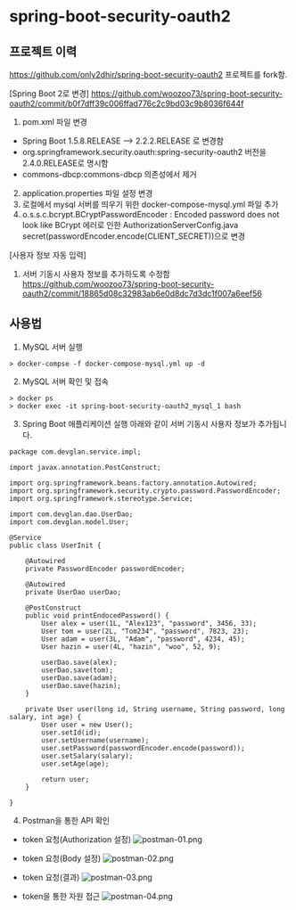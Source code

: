 # spring-boot-security-oauth2


## 프로젝트 이력

https://github.com/only2dhir/spring-boot-security-oauth2
프로젝트를 fork함.

[Spring Boot 2로 변경]
https://github.com/woozoo73/spring-boot-security-oauth2/commit/b0f7dff39c006ffad776c2c9bd03c9b8036f644f

1. pom.xml 파일 변경
* Spring Boot 1.5.8.RELEASE --> 2.2.2.RELEASE 로 변경함
* org.springframework.security.oauth:spring-security-oauth2 버전을 2.4.0.RELEASE로 명시함
* commons-dbcp:commons-dbcp 의존성에서 제거
2. application.properties 파일 설정 변경
3. 로컬에서 mysql 서버를 띄우기 위한 docker-compose-mysql.yml 파일 추가
4. o.s.s.c.bcrypt.BCryptPasswordEncoder     : Encoded password does not look like BCrypt
에러로 인한 
AuthorizationServerConfig.java secret(passwordEncoder.encode(CLIENT_SECRET))으로 변경

[사용자 정보 자동 입력]
1. 서버 기동시 사용자 정보를 추가하도록 수정함
https://github.com/woozoo73/spring-boot-security-oauth2/commit/18865d08c32983ab6e0d8dc7d3dc1f007a6eef56


## 사용법
1. MySQL 서버 실행
```
> docker-compse -f docker-compose-mysql.yml up -d
```
2. MySQL 서버 확인 및 접속
```
> docker ps
> docker exec -it spring-boot-security-oauth2_mysql_1 bash
```
3. Spring Boot 애플리케이션 실행
  아래와 같이 서버 기동시 사용자 정보가 추가됩니다.

```
package com.devglan.service.impl;

import javax.annotation.PostConstruct;

import org.springframework.beans.factory.annotation.Autowired;
import org.springframework.security.crypto.password.PasswordEncoder;
import org.springframework.stereotype.Service;

import com.devglan.dao.UserDao;
import com.devglan.model.User;

@Service
public class UserInit {

	@Autowired
	private PasswordEncoder passwordEncoder;

	@Autowired
	private UserDao userDao;

	@PostConstruct
	public void printEndocedPassword() {
		User alex = user(1L, "Alex123", "password", 3456, 33);
		User tom = user(2L, "Tom234", "password", 7823, 23);
		User adam = user(3L, "Adam", "password", 4234, 45);
		User hazin = user(4L, "hazin", "woo", 52, 9);

		userDao.save(alex);
		userDao.save(tom);
		userDao.save(adam);
		userDao.save(hazin);
	}

	private User user(long id, String username, String password, long salary, int age) {
		User user = new User();
		user.setId(id);
		user.setUsername(username);
		user.setPassword(passwordEncoder.encode(password));
		user.setSalary(salary);
		user.setAge(age);

		return user;
	}

}
```

4. Postman을 통한 API 확인

* token 요청(Authorization 설정)
![postman-01.png](https://github.com/woozoo73/spring-boot-security-oauth2/blob/master/postman-01.png "postman-01")

* token 요청(Body 설정)
![postman-02.png](https://github.com/woozoo73/spring-boot-security-oauth2/blob/master/postman-02.png "postman-02")

* token 요청(결과)
![postman-03.png](https://github.com/woozoo73/spring-boot-security-oauth2/blob/master/postman-03.png "postman-03")

* token을 통한 자원 접근
![postman-04.png](https://github.com/woozoo73/spring-boot-security-oauth2/blob/master/postman-04.png "postman-04")
